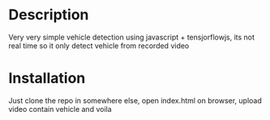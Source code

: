 # Description
 Very very simple vehicle detection using javascript + tensjorflowjs, its not real time so it only detect vehicle from recorded video

# Installation
 Just clone the repo in somewhere else, open index.html on browser, upload video contain vehicle and voila
